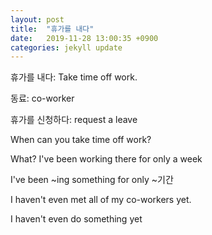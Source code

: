 ```yaml
---
layout: post
title:  "휴가를 내다"
date:   2019-11-28 13:00:35 +0900
categories: jekyll update
---
```


휴가를 내다: Take time off work.

동료: co-worker

휴가를 신청하다: request a leave

When can you take time off work?

What? I've been working there for only a week

I've been ~ing something for only ~기간

I haven't even met all of my co-workers yet.

I haven't even do something yet
